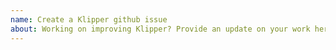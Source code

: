 ```yaml
---
name: Create a Klipper github issue
about: Working on improving Klipper? Provide an update on your work here.
---
```

<!-- Do not open this ticket without first following the directions at:
    https://www.klipper3d.org/Contact.html -->
